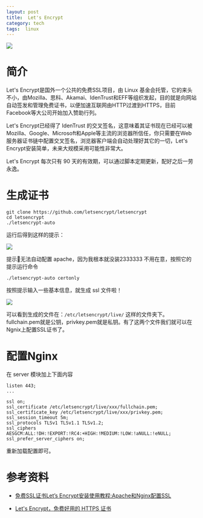 ```yaml
---
layout: post
title:  Let's Encrypt
category: tech
tags:  linux
---
```

![](/assets/img/linux.jpg)

# 简介

Let's Encrypt是国外一个公共的免费SSL项目，由 Linux 基金会托管，它的来头不小，由Mozilla、思科、Akamai、IdenTrust和EFF等组织发起，目的就是向网站自动签发和管理免费证书，以便加速互联网由HTTP过渡到HTTPS，目前Facebook等大公司开始加入赞助行列。

Let's Encrypt已经得了 IdenTrust 的交叉签名，这意味着其证书现在已经可以被Mozilla、Google、Microsoft和Apple等主流的浏览器所信任，你只需要在Web 服务器证书链中配置交叉签名，浏览器客户端会自动处理好其它的一切，Let's Encrypt安装简单，未来大规模采用可能性非常大。

Let's Encrypt 每次只有 90 天的有效期，可以通过脚本定期更新，配好之后一劳永逸。

# 生成证书

```
git clone https://github.com/letsencrypt/letsencrypt
cd letsencrypt
./letsencrypt-auto
```

运行后得到这样的提示：

![](http://7vigrt.com1.z0.glb.clouddn.com/blog/pic/201707/2017-07-18-1.26.00.png)

提示无法自动配置 apache，因为我根本就没装2333333 不用在意，按照它的提示运行命令

	./letsencrypt-auto certonly

按照提示输入一些基本信息，就生成 ssl 文件啦！

![](http://7vigrt.com1.z0.glb.clouddn.com/blog/pic/201707/%202017-07-18-1.45.28.png)

可以看到生成的文件在：`/etc/letsencrypt/live/` 这样的文件夹下。fullchain.pem就是公钥，privkey.pem就是私钥。有了这两个文件我们就可以在Ngnix上配置SSL证书了。

# 配置Nginx

在 server 模块加上下面内容

    listen 443;
    ...
    
    ssl on;
    ssl_certificate /etc/letsencrypt/live/xxx/fullchain.pem;
    ssl_certificate_key /etc/letsencrypt/live/xxx/privkey.pem;
    ssl_session_timeout 5m;
    ssl_protocols TLSv1 TLSv1.1 TLSv1.2;
    ssl_ciphers AESGCM:ALL:!DH:!EXPORT:!RC4:+HIGH:!MEDIUM:!LOW:!aNULL:!eNULL;
    ssl_prefer_server_ciphers on;

重新加载配置即可。

# 参考资料

* [免费SSL证书Let’s Encrypt安装使用教程:Apache和Nginx配置SSL](https://www.freehao123.com/lets-encrypt/)

* [Let's Encrypt，免费好用的 HTTPS 证书](https://imququ.com/post/letsencrypt-certificate.html)

